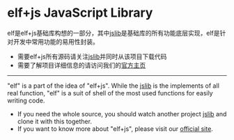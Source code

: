 ﻿elf+js JavaScript Library
=========================

elf是elf+js基础库构想的一部分，其中[jslib][]是基础库的所有功能底层实现，elf是针对开发中常用功能的易用性封装。

* 需要elf+js所有源码请关注[jslib][]并同时从该项目下载代码
* 需要了解项目详细信息的请访问我们的[官方主页]

---

"elf" is a part of the idea of "elf+js". While the [jslib][] is the implements of all real function, "elf" is a suit of shell of the most used functions for easily writing code.

* If you need the whole source, you should watch another project [jslib][] and clone it with this together.
* If you want to know more about "elf+js", please visit our [official site][].

[jslib]: /elfjs/jslib/
[official site]: http://elfjs.com/
[官方主页]: http://elfjs.com/